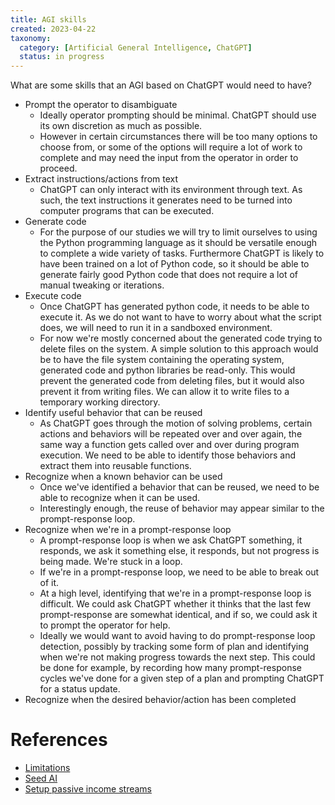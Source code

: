 ```yaml
---
title: AGI skills
created: 2023-04-22
taxonomy:
  category: [Artificial General Intelligence, ChatGPT]
  status: in progress
---
```


What are some skills that an AGI based on ChatGPT would need to have?

* Prompt the operator to disambiguate
	* Ideally operator prompting should be minimal. ChatGPT should use its own discretion as much as possible.
	* However in certain circumstances there will be too many options to choose from, or some of the options will require a lot of work to complete and may need the input from the operator in order to proceed.
* Extract instructions/actions from text
	* ChatGPT can only interact with its environment through text. As such, the text instructions it generates need to be turned into computer programs that can be executed.
* Generate code
	* For the purpose of our studies we will try to limit ourselves to using the Python programming language as it should be versatile enough to complete a wide variety of tasks. Furthermore ChatGPT is likely to have been trained on a lot of Python code, so it should be able to generate fairly good Python code that does not require a lot of manual tweaking or iterations.
* Execute code
	* Once ChatGPT has generated python code, it needs to be able to execute it. As we do not want to have to worry about what the script does, we will need to run it in a sandboxed environment.
	* For now we're mostly concerned about the generated code trying to delete files on the system. A simple solution to this approach would be to have the file system containing the operating system, generated code and python libraries be read-only. This would prevent the generated code from deleting files, but it would also prevent it from writing files. We can allow it to write files to a temporary working directory.
* Identify useful behavior that can be reused
	* As ChatGPT goes through the motion of solving problems, certain actions and behaviors will be repeated over and over again, the same way a function gets called over and over during program execution. We need to be able to identify those behaviors and extract them into reusable functions.
* Recognize when a known behavior can be used
	* Once we've identified a behavior that can be reused, we need to be able to recognize when it can be used.
	* Interestingly enough, the reuse of behavior may appear similar to the prompt-response loop.
* Recognize when we're in a prompt-response loop
	* A prompt-response loop is when we ask ChatGPT something, it responds, we ask it something else, it responds, but not progress is being made. We're stuck in a loop.
	* If we're in a prompt-response loop, we need to be able to break out of it.
	* At a high level, identifying that we're in a prompt-response loop is difficult. We could ask ChatGPT whether it thinks that the last few prompt-response are somewhat identical, and if so, we could ask it to prompt the operator for help.
	* Ideally we would want to avoid having to do prompt-response loop detection, possibly by tracking some form of plan and identifying when we're not making progress towards the next step. This could be done for example, by recording how many prompt-response cycles we've done for a given step of a plan and prompting ChatGPT for a status update.
* Recognize when the desired behavior/action has been completed

# References
* [Limitations](../limitations/article.md)
* [Seed AI](../seed-ai/article.md)
* [Setup passive income streams](../setup-passive-income-streams/article.md)
